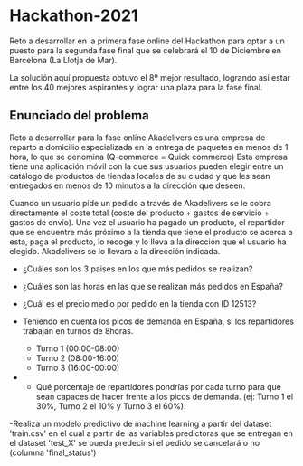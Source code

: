 # Hackathon-2021

Reto a desarrollar en la primera fase online del Hackathon para optar a un puesto para la segunda fase final que se celebrará el 10 de Diciembre en Barcelona (La Llotja de Mar).

La solución aquí propuesta obtuvo el 8º mejor resultado, logrando así estar entre los 40 mejores aspirantes y lograr una plaza para la fase final.

## Enunciado del problema


Reto a desarrollar para la fase online
Akadelivers es una empresa de reparto a domicilio especializada en la entrega de paquetes en menos de 1 hora, lo que se denomina (Q-commerce = Quick commerce) Esta empresa tiene una aplicación móvil con la que sus usuarios pueden elegir entre un catálogo de productos de tiendas locales de su ciudad y que les sean entregados en menos de 10 minutos a la dirección que deseen.

Cuando un usuario pide un pedido a través de Akadelivers se le cobra directamente el coste total (coste del producto + gastos de servicio + gastos de envío). Una vez el usuario ha pagado un producto, el repartidor que se encuentre más próximo a la tienda que tiene el producto se acerca a esta, paga el producto, lo recoge y lo lleva a la dirección que el usuario ha elegido. Akadelivers se lo llevara a la dirección indicada.



- ¿Cuáles son los 3 paises en los que más pedidos se realizan?
- ¿Cuáles son las horas en las que se realizan más pedidos en España?
- ¿Cuál es el precio medio por pedido en la tienda con ID 12513?
- Teniendo en cuenta los picos de demanda en España, si los repartidores trabajan en turnos de 8horas.

   - Turno 1 (00:00-08:00)
   - Turno 2 (08:00-16:00)
    - Turno 3 (16:00-00:00)
    
- - Qué porcentaje de repartidores pondrías por cada turno para que sean capaces de hacer frente a los picos de demanda. (ej: Turno 1 el 30%, Turno 2 el 10% y Turno 3 el 60%).

-Realiza un modelo predictivo de machine learning a partir del dataset 'train.csv' en el cual a partir de las variables predictoras que se entregan en el dataset 'test_X' se pueda predecir si el pedido se cancelará o no (columna 'final_status')
